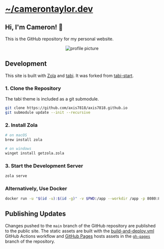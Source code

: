 # [~/camerontaylor.dev](https://camerontaylor.dev/projects/camerontaylor-dev/)

## Hi, I'm Cameron! 👋

This is the GitHub repository for my personal website.

<p align="center">
    <img alt="profile picture" src="https://camerontaylor.dev/img/profile.png" style="max-width: 256px" />
</p>

## Development

This site is built with [Zola](https://www.getzola.org/) and [tabi](https://welpo.github.io/tabi/). It was forked from [tabi-start](https://github.com/welpo/tabi-start).

### 1. Clone the Repository

The tabi theme is included as a git submodule.

```sh
git clone https://github.com/axis7818/axis7818.github.io
git submodule update --init --recursive
```

### 2. Install Zola

```sh
# on macOS
brew install zola

# on windows
winget install getzola.zola
```

### 3. Start the Development Server

```sh
zola serve
```

### Alternatively, Use Docker

```sh
docker run -u "$(id -u):$(id -g)" -v $PWD:/app --workdir /app -p 8080:8080 ghcr.io/getzola/zola:v0.19.1 serve --interface 0.0.0.0 --port 8080 --base-url localhost
```

## Publishing Updates

Changes pushed to the `main` branch of the GitHub repository are published to the public site. The static assets are built with the [build-and-deploy.yml](.github/workflows/build-and-deploy.yml) GitHub Actions workflow and [GitHub Pages](https://pages.github.com/) hosts assets in the [`gh-pages`](https://github.com/axis7818/axis7818.github.io/tree/gh-pages) branch of the repository.
